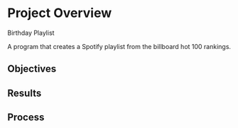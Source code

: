 # Project Overview
Birthday Playlist

A program that creates a Spotify playlist from the billboard hot 100 rankings.

## Objectives


## Results


## Process
